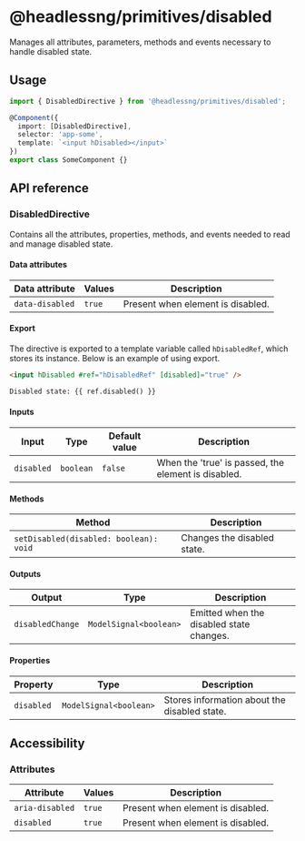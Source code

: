 # @headlessng/primitives/disabled

Manages all attributes, parameters, methods and events necessary to handle disabled state.

## Usage

```typescript
import { DisabledDirective } from '@headlessng/primitives/disabled';

@Component({
  import: [DisabledDirective],
  selector: 'app-some',
  template: `<input hDisabled></input>`
})
export class SomeComponent {}
```

## API reference

### DisabledDirective

Contains all the attributes, properties, methods, and events needed to read and manage disabled state.

#### Data attributes

| Data attribute  | Values | Description                       |
| --------------- | ------ | --------------------------------- |
| `data-disabled` | `true` | Present when element is disabled. |

#### Export

The directive is exported to a template variable called `hDisabledRef`, which stores its instance. Below is an example of using export.

```html
<input hDisabled #ref="hDisabledRef" [disabled]="true" />

Disabled state: {{ ref.disabled() }}
```

#### Inputs

| Input      | Type      | Default value | Description                                         |
| ---------- | --------- | ------------- | --------------------------------------------------- |
| `disabled` | `boolean` | `false`       | When the 'true' is passed, the element is disabled. |

#### Methods

| Method                                 | Description                 |
| -------------------------------------- | --------------------------- |
| `setDisabled(disabled: boolean): void` | Changes the disabled state. |

#### Outputs

| Output           | Type                   | Description                              |
| ---------------- | ---------------------- | ---------------------------------------- |
| `disabledChange` | `ModelSignal<boolean>` | Emitted when the disabled state changes. |

#### Properties

| Property   | Type                   | Description                                  |
| ---------- | ---------------------- | -------------------------------------------- |
| `disabled` | `ModelSignal<boolean>` | Stores information about the disabled state. |

## Accessibility

### Attributes

| Attribute       | Values | Description                       |
| --------------- | ------ | --------------------------------- |
| `aria-disabled` | `true` | Present when element is disabled. |
| `disabled`      | `true` | Present when element is disabled. |
